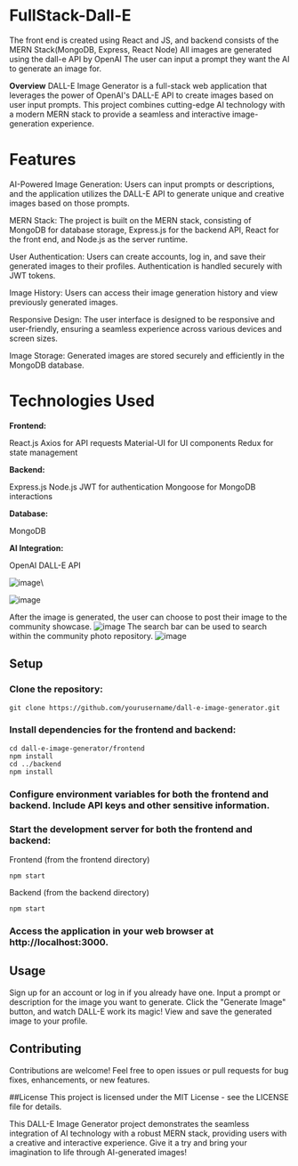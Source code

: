 # FullStack-Dall-E
The front end is created using React and JS, and backend consists of the MERN Stack(MongoDB, Express, React Node) All images are generated using the dall-e API by OpenAI
The user can input a prompt they want the AI to generate an image for.

**Overview**
DALL-E Image Generator is a full-stack web application that leverages the power of OpenAI's DALL-E API to create images based on user input prompts. This project combines cutting-edge AI technology with a modern MERN stack to provide a seamless and interactive image-generation experience.

# Features

AI-Powered Image Generation: Users can input prompts or descriptions, and the application utilizes the DALL-E API to generate unique and creative images based on those prompts.

MERN Stack: The project is built on the MERN stack, consisting of MongoDB for database storage, Express.js for the backend API, React for the front end, and Node.js as the server runtime.

User Authentication: Users can create accounts, log in, and save their generated images to their profiles. Authentication is handled securely with JWT tokens.

Image History: Users can access their image generation history and view previously generated images.

Responsive Design: The user interface is designed to be responsive and user-friendly, ensuring a seamless experience across various devices and screen sizes.

Image Storage: Generated images are stored securely and efficiently in the MongoDB database.

# Technologies Used

**Frontend:**

React.js
Axios for API requests
Material-UI for UI components
Redux for state management

**Backend:**

Express.js
Node.js
JWT for authentication
Mongoose for MongoDB interactions

**Database:**

MongoDB

**AI Integration:**

OpenAI DALL-E API

![image](https://github.com/ThomasOli/FullStack-Dall-E/assets/51518411/840ac90d-dab5-4770-b9db-0c902748173a)\

![image](https://github.com/ThomasOli/FullStack-Dall-E/assets/51518411/89b03ede-3bd6-4162-99c4-9b332f884529)

After the image is generated, the user can choose to post their image to the community showcase.
![image](https://github.com/ThomasOli/FullStack-Dall-E/assets/51518411/b35b6a68-6ea4-46d8-bb40-f78fd578ae19)
The search bar can be used to search within the community photo repository.
![image](https://github.com/ThomasOli/FullStack-Dall-E/assets/51518411/6e4dfd07-ada5-4386-a560-f8e65dac75f5)






## Setup
### Clone the repository:
```
git clone https://github.com/yourusername/dall-e-image-generator.git

```
### Install dependencies for the frontend and backend:

```
cd dall-e-image-generator/frontend
npm install
cd ../backend
npm install
```
### Configure environment variables for both the frontend and backend. Include API keys and other sensitive information.

### Start the development server for both the frontend and backend:


Frontend (from the frontend directory)
```
npm start
```
Backend (from the backend directory)
```
npm start
```
### Access the application in your web browser at http://localhost:3000.

## Usage
Sign up for an account or log in if you already have one.
Input a prompt or description for the image you want to generate.
Click the "Generate Image" button, and watch DALL-E work its magic!
View and save the generated image to your profile.

## Contributing
Contributions are welcome! Feel free to open issues or pull requests for bug fixes, enhancements, or new features.

##License
This project is licensed under the MIT License - see the LICENSE file for details.

This DALL-E Image Generator project demonstrates the seamless integration of AI technology with a robust MERN stack, providing users with a creative and interactive experience. Give it a try and bring your imagination to life through AI-generated images!

